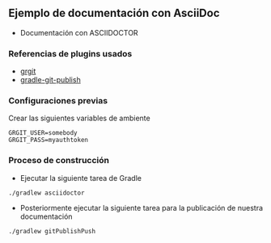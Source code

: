 ## Ejemplo de documentación con AsciiDoc

- Documentación con ASCIIDOCTOR

### Referencias de plugins usados
- [grgit](https://github.com/ajoberstar/grgit)
- [gradle-git-publish](https://github.com/ajoberstar/gradle-git-publish)

### Configuraciones previas

Crear las siguientes variables de ambiente
```
GRGIT_USER=somebody
GRGIT_PASS=myauthtoken
```

### Proceso de construcción

- Ejecutar la siguiente tarea de Gradle

```
./gradlew asciidoctor
```

- Posteriormente ejecutar la siguiente tarea para la publicación de nuestra documentación
```
./gradlew gitPublishPush
```
